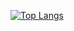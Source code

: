 [![Top Langs](https://github-readme-stats.vercel.app/api/top-langs/?username=viwas45hu978ot)](https://github.com/anuraghazra/github-readme-stats)


<!--
**viwas45hu978ot/viwas45hu978ot** is a ✨ _special_ ✨ repository because its `README.md` (this file) appears on your GitHub profile.

Here are some ideas to get you started:

- 🔭 I’m currently working on ...
- 🌱 I’m currently learning ...
- 👯 I’m looking to collaborate on ...
- 🤔 I’m looking for help with ...
- 💬 Ask me about ...
- 📫 How to reach me: ...
- 😄 Pronouns: ...
- ⚡ Fun fact: ...
-->
